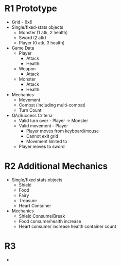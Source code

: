# R1 Prototype
- Grid - 6x6
- Single/fixed-stats objects
  - Monster (1 atk, 2 health)
  - Sword (2 atk)
  - Player (0 atk, 3 health)
- Game Data
  - Player
    - Attack
    - Health
  - Weapon
    - Attack
  - Monster
    - Attack
    - Health
- Mechanics
  - Movement
  - Combat (including multi-combat)
  - Turn Count
- QA/Success Criteria
  - Valid turn over - Player -> Monster
  - Valid movement - Player
    - Player moves from keyboard/mouse
    - Cannot exit grid
    - Movement limited to 
  - Player moves to sword

# R2 Additional Mechanics
- Single/fixed stats objects
  - Shield
  - Food
  - Fairy
  - Treasure
  - Heart Container
- Mechanics
  - Shield Consume/Break
  - Food consume/health increase
  - Heart consume/ increase health container count

# R3 
  - 

